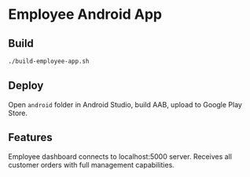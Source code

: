 # Employee Android App

## Build
```bash
./build-employee-app.sh
```

## Deploy
Open `android` folder in Android Studio, build AAB, upload to Google Play Store.

## Features
Employee dashboard connects to localhost:5000 server. Receives all customer orders with full management capabilities.